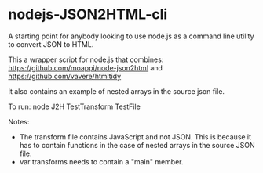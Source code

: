 nodejs-JSON2HTML-cli
====================

A starting point for anybody looking to use node.js as a command line utility to convert JSON to HTML.

This a wrapper script for node.js that combines:
  https://github.com/moappi/node-json2html  and
  https://github.com/vavere/htmltidy

It also contains an example of nested arrays in the source json file.

To run:
  node J2H TestTransform TestFile

Notes:
  - The transform file contains JavaScript and not JSON.
    This is because it has to contain functions in the case of nested arrays in the source JSON file.
  - var transforms needs to contain a "main" member.
